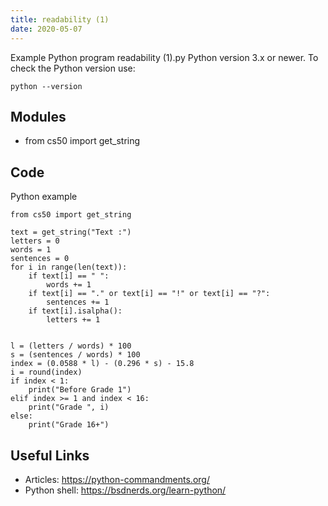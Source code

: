 ```yaml
---
title: readability (1)
date: 2020-05-07
---
```

Example Python program readability (1).py
Python version 3.x or newer.
To check the Python version use:

    python --version

## Modules

* from cs50 import get_string

## Code

Python example

    from cs50 import get_string
    
    text = get_string("Text :")
    letters = 0
    words = 1
    sentences = 0
    for i in range(len(text)):
        if text[i] == " ":
            words += 1
        if text[i] == "." or text[i] == "!" or text[i] == "?":
            sentences += 1
        if text[i].isalpha():
            letters += 1
    
    
    l = (letters / words) * 100
    s = (sentences / words) * 100
    index = (0.0588 * l) - (0.296 * s) - 15.8
    i = round(index)
    if index < 1:
        print("Before Grade 1")
    elif index >= 1 and index < 16:
        print("Grade ", i)
    else:
        print("Grade 16+")
    
    

## Useful Links

- Articles: https://python-commandments.org/
- Python shell: https://bsdnerds.org/learn-python/
